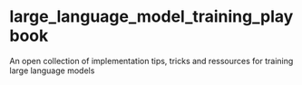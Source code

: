 # large_language_model_training_playbook
An open collection of implementation tips, tricks and ressources for training large language models
